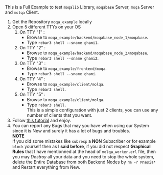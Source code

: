 
This is a Full Example to test `moqalib` Library, `moqabase` Server, `moqa` Server and `molqa` Client.<br>
1. Get the Repository `moqa_example` locally
2. Open 5 different TTYs on your OS
   1. On TTY "1" :
      - Browse to `moqa_example/backend/moqabase_node_1/moqabase`.
      - Type `rebar3 shell --sname ghani1`.
   2. On TTY "2" :
      - Browse to `moqa_example/backend/moqabase_node_2/moqabase`.
      - Type `rebar3 shell --sname ghani2`. 
   3. On TTY "3" :
      - Browse to `moqa_example/frontend/moqa`.
      - Type `rebar3 shell --sname ghani`.
   4. On TTY "4" :
      - Browse to `moqa_example/client/molqa`.
      - Type `rebar3 shell`.
   5. On TTY "5" :
      - Browse to `moqa_example/client/molqa`.
      - Type `rebar3 shell`.<br>
This is a simple configuration with just 2 clients, you can use any number of clients that you want.<br>
3. Follow [this tutorial](https://github.com/MOQA-Solutions/moqa_example/tutorial/tutorial.asciidoc) and enjoy.<br>
4. You can report any Bugs that may you have when using our System since it is New and surely
it has a lot of bugs and troubles.<br>
**NOTE**<br>
If you did some mistakes like `subresp` a **NON** Subscriber or for example `block` yourself
then as **I said before**, if you did not respect **Graphical Rules** that I have mentionned at the head of
`molqa_worker.erl` file, then you may *Destroy* all your data and you need to stop the whole system, delete
the Entire Database from both Backend Nodes by `rm -r Mnesia*` and Restart everything from New.<br>
 

